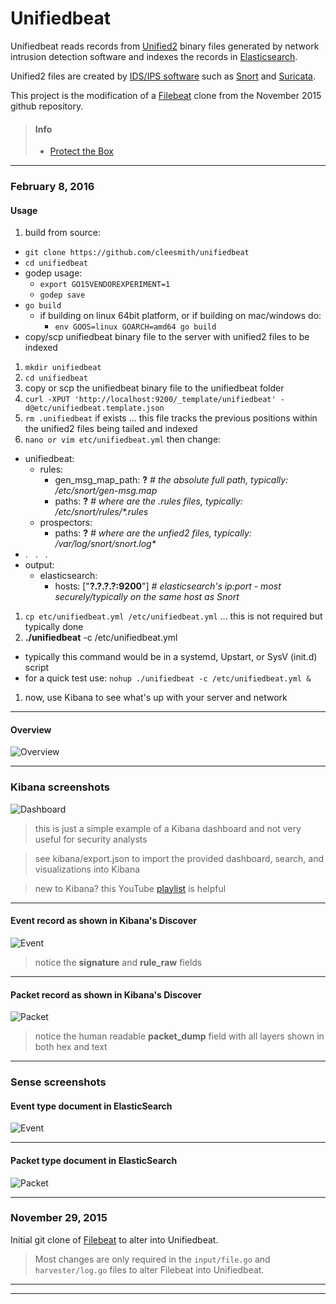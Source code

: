 # Unifiedbeat

Unifiedbeat reads records from [Unified2](http://manual.snort.org/node44.html) binary files generated by network intrusion detection software and indexes the records in [Elasticsearch](https://www.elastic.co/).

Unified2 files are created by [IDS/IPS software](https://en.wikipedia.org/wiki/Intrusion_prevention_system)
such as [Snort](https://www.snort.org/) and [Suricata](http://suricata-ids.org/).

This project is the modification of a [Filebeat](https://github.com/elastic/filebeat) clone from
the November 2015 github repository.

> #### Info
>
> * [Protect the Box](https://medium.com/@cleesmith/protect-the-box-c245acbaae81#.59j14oijl)

***

### February 8, 2016

#### Usage

1. build from source:
  * ```git clone https://github.com/cleesmith/unifiedbeat```
  * ```cd unifiedbeat```
  * godep usage:
    * ```export GO15VENDOREXPERIMENT=1```
    * ```godep save```
  * ```go build```
    * if building on linux 64bit platform, or if building on mac/windows do:
      * ```env GOOS=linux GOARCH=amd64 go build```
  * copy/scp unifiedbeat binary file to the server with unified2 files to be indexed
1. ```mkdir unifiedbeat```
1. ```cd unifiedbeat```
1. copy or scp the unifiedbeat binary file to the unifiedbeat folder
1. ```curl -XPUT 'http://localhost:9200/_template/unifiedbeat' -d@etc/unifiedbeat.template.json```
1. ```rm .unifiedbeat``` if exists ... this file tracks the previous positions within the unified2 files being tailed and indexed
1. ```nano or vim etc/unifiedbeat.yml``` then change:
  * unifiedbeat:
    * rules:
      * gen_msg_map_path: **?**  _# the absolute full path, typically: /etc/snort/gen-msg.map_
      * paths: **?**  _# where are the .rules files, typically: /etc/snort/rules/*.rules_
    * prospectors:
      * paths: **?**  _# where are the unfied2 files, typically: /var/log/snort/snort.log*_
  * . &nbsp; . &nbsp; .
  * output:
    * elasticsearch:
      * hosts: ["**?.?.?.?:9200**"]  _# elasticsearch's ip:port - most securely/typically on the same host as Snort_
1. ```cp etc/unifiedbeat.yml /etc/unifiedbeat.yml``` ... this is not required but typically done
1. **./unifiedbeat** -c /etc/unifiedbeat.yml
  * typically this command would be in a systemd, Upstart, or SysV (init.d) script
  * for a quick test use: ```nohup ./unifiedbeat -c /etc/unifiedbeat.yml &```
1. now, use Kibana to see what's up with your server and network

***

#### Overview

![Overview](https://raw.githubusercontent.com/cleesmith/unifiedbeat/master/screenshots/unifiedbeat.png "overview of unifiedbeat processing")

***

### Kibana screenshots

![Dashboard](https://raw.githubusercontent.com/cleesmith/unifiedbeat/master/screenshots/kibana_dashboard.png "example Kibana dashboard")

> this is just a simple example of a Kibana dashboard and not very useful for security analysts

> see kibana/export.json to import the provided dashboard, search, and visualizations into Kibana

> new to Kibana? this YouTube [playlist](https://www.youtube.com/playlist?list=PLhLSfisesZIvA8ad1J2DSdLWnTPtzWSfI) is helpful

***

#### Event record as shown in Kibana's Discover

![Event](https://raw.githubusercontent.com/cleesmith/unifiedbeat/master/screenshots/kibana_event_record.png "Kibana Discover event record")

> notice the **signature** and **rule_raw** fields

***

#### Packet record as shown in Kibana's Discover

![Packet](https://raw.githubusercontent.com/cleesmith/unifiedbeat/master/screenshots/kibana_packet_record.png "Kibana Discover packet record")

> notice the human readable **packet_dump** field with all layers shown in both hex and text

***

### Sense screenshots

#### Event type document in ElasticSearch

![Event](https://raw.githubusercontent.com/cleesmith/unifiedbeat/master/screenshots/unifiedbeat_event.png "typical Event type document in ElasticSearch")

***

#### Packet type document in ElasticSearch

![Packet](https://raw.githubusercontent.com/cleesmith/unifiedbeat/master/screenshots/unifiedbeat_packet.png "typical Packet type document in ElasticSearch")

***

### November 29, 2015

Initial git clone of [Filebeat](https://github.com/elastic/filebeat) to alter into Unifiedbeat.

> Most changes are only required in the ```input/file.go``` and ```harvester/log.go``` files to
> alter Filebeat into Unifiedbeat.

***
***
